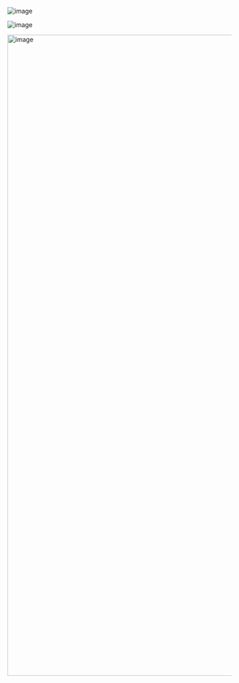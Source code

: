 ![image](https://github.com/user-attachments/assets/4ad3bdc1-eee4-4877-b203-0975c3ab21f4)

![image](https://github.com/user-attachments/assets/dbc6cb9f-8103-404c-92af-119b13998968)

<img width="1440" alt="image" src="https://github.com/user-attachments/assets/fb0fb4cd-c6ab-4df0-b2bb-8429e1c09853" />
